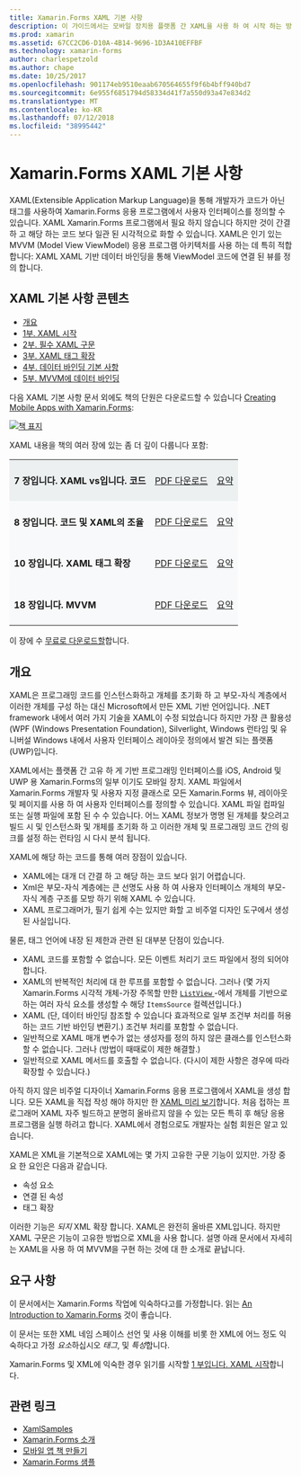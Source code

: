 ```yaml
---
title: Xamarin.Forms XAML 기본 사항
description: 이 가이드에서는 모바일 장치용 플랫폼 간 XAML을 사용 하 여 시작 하는 방법을 설명 합니다. XAML은 코드가 아닌 태그를 사용 하 여 Xamarin.Forms 응용 프로그램에서 사용자 인터페이스를 정의 하는 개발자를 수 있습니다.
ms.prod: xamarin
ms.assetid: 67CC2CD6-D10A-4B14-9696-1D3A410EFFBF
ms.technology: xamarin-forms
author: charlespetzold
ms.author: chape
ms.date: 10/25/2017
ms.openlocfilehash: 901174eb9510eaab670564655f9f6b4bff940bd7
ms.sourcegitcommit: 6e955f6851794d58334d41f7a550d93a47e834d2
ms.translationtype: MT
ms.contentlocale: ko-KR
ms.lasthandoff: 07/12/2018
ms.locfileid: "38995442"
---
```

# <a name="xamarinforms-xaml-basics"></a>Xamarin.Forms XAML 기본 사항

XAML(Extensible Application Markup Language)을 통해 개발자가 코드가 아닌 태그를 사용하여 Xamarin.Forms 응용 프로그램에서 사용자 인터페이스를 정의할 수 있습니다. XAML Xamarin.Forms 프로그램에서 필요 하지 않습니다 하지만 것이 간결 하 고 해당 하는 코드 보다 일관 된 시각적으로 화할 수 있습니다. XAML은 인기 있는 MVVM (Model View ViewModel) 응용 프로그램 아키텍처를 사용 하는 데 특히 적합 합니다: XAML XAML 기반 데이터 바인딩을 통해 ViewModel 코드에 연결 된 뷰를 정의 합니다.

## <a name="xaml-basics-contents"></a>XAML 기본 사항 콘텐츠

* [개요](#Overview)
* [1부. XAML 시작](~/xamarin-forms/xaml/xaml-basics/get-started-with-xaml.md)
* [2부. 필수 XAML 구문](~/xamarin-forms/xaml/xaml-basics/essential-xaml-syntax.md)
* [3부. XAML 태그 확장](~/xamarin-forms/xaml/xaml-basics/xaml-markup-extensions.md)
* [4부. 데이터 바인딩 기본 사항](~/xamarin-forms/xaml/xaml-basics/data-binding-basics.md)
* [5부. MVVM에 데이터 바인딩](~/xamarin-forms/xaml/xaml-basics/data-bindings-to-mvvm.md)

다음 XAML 기본 사항 문서 외에도 책의 단원은 다운로드할 수 있습니다 [Creating Mobile Apps with Xamarin.Forms](~/xamarin-forms/creating-mobile-apps-xamarin-forms/index.md):

[![](images/cover-sml.png "책 표지")](~/xamarin-forms/creating-mobile-apps-xamarin-forms/index.md)

XAML 내용을 책의 여러 장에 있는 좀 더 깊이 다룹니다 포함:

<table style="border:0px; box-shadow:0 0px 0px" cellpadding="0" cellspacing="2" border="0" width="85%">
<tr style="background:#ecf0f1">
  <td style="border:0px;">
    <h4>7 장입니다. XAML vs입니다. 코드</h4>
  </td>
  <td style="border:0px;" align="right"><a href="https://download.xamarin.com/developer/xamarin-forms-book/XamarinFormsBook-Ch07-Apr2016.pdf">PDF 다운로드</a> </td>
  <td style="border:0px;" align="right"><a href="~/xamarin-forms/creating-mobile-apps-xamarin-forms/summaries/chapter07.md">요약</a></td>
</tr>
<tr style="background:#f8f9fa">
  <td style="border:0px;">
    <h4>8 장입니다. 코드 및 XAML의 조율</h4>
  </td>
  <td style="border:0px;" align="right"><a href="https://download.xamarin.com/developer/xamarin-forms-book/XamarinFormsBook-Ch08-Apr2016.pdf">PDF 다운로드</a> </td>
  <td style="border:0px;" align="right"><a href="~/xamarin-forms/creating-mobile-apps-xamarin-forms/summaries/chapter08.md">요약</a></td>
</tr>
<tr style="background:#f8f9fa">
  <td style="border:0px;">
    <h4>10 장입니다. XAML 태그 확장</h4>
  </td>
  <td style="border:0px;" align="right"><a href="https://download.xamarin.com/developer/xamarin-forms-book/XamarinFormsBook-Ch10-Apr2016.pdf">PDF 다운로드</a> </td>
  <td style="border:0px;" align="right"><a href="~/xamarin-forms/creating-mobile-apps-xamarin-forms/summaries/chapter10.md">요약</a></td>
</tr>
<tr style="background:#f8f9fa">
  <td style="border:0px;">
    <h4>18 장입니다. MVVM</h4>
  </td>
  <td style="border:0px;" align="right"><a href="https://download.xamarin.com/developer/xamarin-forms-book/XamarinFormsBook-Ch18-Apr2016.pdf">PDF 다운로드</a> </td>
  <td style="border:0px;" align="right"><a href="~/xamarin-forms/creating-mobile-apps-xamarin-forms/summaries/chapter18.md">요약</a></td></tr>
</table>

이 장에 수 [무료로 다운로드할](~/xamarin-forms/creating-mobile-apps-xamarin-forms/index.md)합니다.

<a name="Overview" />

## <a name="overview"></a>개요

XAML은 프로그래밍 코드를 인스턴스화하고 개체를 초기화 하 고 부모-자식 계층에서 이러한 개체를 구성 하는 대신 Microsoft에서 만든 XML 기반 언어입니다. .NET framework 내에서 여러 가지 기술을 XAML이 수정 되었습니다 하지만 가장 큰 활용성 (WPF (Windows Presentation Foundation), Silverlight, Windows 런타임 및 유니버설 Windows 내에서 사용자 인터페이스 레이아웃 정의에서 발견 되는 플랫폼 (UWP)입니다.

XAML에서는 플랫폼 간 고유 하 게 기반 프로그래밍 인터페이스를 iOS, Android 및 UWP 용 Xamarin.Forms의 일부 이기도 모바일 장치. XAML 파일에서 Xamarin.Forms 개발자 및 사용자 지정 클래스로 모든 Xamarin.Forms 뷰, 레이아웃 및 페이지를 사용 하 여 사용자 인터페이스를 정의할 수 있습니다. XAML 파일 컴파일 또는 실행 파일에 포함 된 수 수 있습니다. 어느 XAML 정보가 명명 된 개체를 찾으려고 빌드 시 및 인스턴스화 및 개체를 초기화 하 고 이러한 개체 및 프로그래밍 코드 간의 링크를 설정 하는 런타임 시 다시 분석 됩니다.

XAML에 해당 하는 코드를 통해 여러 장점이 있습니다.

-  XAML에는 대개 더 간결 하 고 해당 하는 코드 보다 읽기 어렵습니다.
-  Xml은 부모-자식 계층에는 큰 선명도 사용 하 여 사용자 인터페이스 개체의 부모-자식 계층 구조를 모방 하기 위해 XAML 수 있습니다.
-  XAML 프로그래머가, 필기 쉽게 수는 있지만 화할 고 비주얼 디자인 도구에서 생성 된 사실입니다.

물론, 태그 언어에 내장 된 제한과 관련 된 대부분 단점이 있습니다.

-  XAML 코드를 포함할 수 없습니다. 모든 이벤트 처리기 코드 파일에서 정의 되어야 합니다.
-  XAML의 반복적인 처리에 대 한 루프를 포함할 수 없습니다. 그러나 (몇 가지 Xamarin.Forms 시각적 개체-가장 주목할 만한 [ `ListView` ](xref:Xamarin.Forms.ListView) -에서 개체를 기반으로 하는 여러 자식 요소를 생성할 수 해당 `ItemsSource` 컬렉션입니다.)
-  XAML (단, 데이터 바인딩 참조할 수 있습니다 효과적으로 일부 조건부 처리를 허용 하는 코드 기반 바인딩 변환기.) 조건부 처리를 포함할 수 없습니다.
-  일반적으로 XAML 매개 변수가 없는 생성자를 정의 하지 않은 클래스를 인스턴스화할 수 없습니다. 그러나 (방법이 때때로이 제한 해결할.)
-  일반적으로 XAML 메서드를 호출할 수 없습니다. (다시이 제한 사항은 경우에 따라 확장할 수 있습니다.)

아직 하지 않은 비주얼 디자이너 Xamarin.Forms 응용 프로그램에서 XAML을 생성 합니다. 모든 XAML을 직접 작성 해야 하지만 한 [XAML 미리 보기](~/xamarin-forms/xaml/xaml-previewer.md)합니다. 처음 접하는 프로그래머 XAML 자주 빌드하고 분명히 올바르지 않을 수 있는 모든 특히 후 해당 응용 프로그램을 실행 하려고 합니다. XAML에서 경험으로도 개발자는 실험 회원은 알고 있습니다.

XAML은 XML을 기본적으로 XAML에는 몇 가지 고유한 구문 기능이 있지만. 가장 중요 한 요인은 다음과 같습니다.

- 속성 요소
- 연결 된 속성
- 태그 확장

이러한 기능은 *되지* XML 확장 합니다. XAML은 완전히 올바른 XML입니다. 하지만 XAML 구문은 기능이 고유한 방법으로 XML을 사용 합니다. 설명 아래 문서에서 자세히는 XAML을 사용 하 여 MVVM을 구현 하는 것에 대 한 소개로 끝납니다.

## <a name="requirements"></a>요구 사항

이 문서에서는 Xamarin.Forms 작업에 익숙하다고를 가정합니다. 읽는 [An Introduction to Xamarin.Forms](~/xamarin-forms/get-started/introduction-to-xamarin-forms.md) 것이 좋습니다.

이 문서는 또한 XML 네임 스페이스 선언 및 사용 이해를 비롯 한 XML에 어느 정도 익숙하다고 가정 *요소*하십시오 *태그*, 및 *특성*합니다.

Xamarin.Forms 및 XML에 익숙한 경우 읽기를 시작할 [1 부입니다. XAML 시작](~/xamarin-forms/xaml/xaml-basics/get-started-with-xaml.md)합니다.



## <a name="related-links"></a>관련 링크

- [XamlSamples](https://developer.xamarin.com/samples/xamarin-forms/XamlSamples/)
- [Xamarin.Forms 소개](~/xamarin-forms/get-started/introduction-to-xamarin-forms.md)
- [모바일 앱 책 만들기](~/xamarin-forms/creating-mobile-apps-xamarin-forms/index.md)
- [Xamarin.Forms 샘플](https://developer.xamarin.com/samples/xamarin-forms/all/)
